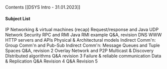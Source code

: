 Contents
[[DSYS Intro - 31.01.2023]]
#### Subject List
 
 IP Networking & virtual machines (recap)
 Request/response and Java UDP
 Network Security
 RPC and RMI
 Java RMI example
 Q&A, revision
 DNS
 WWW
 HTTP servers and APIs
 Physical & Architectural models
 Indirect Comm'n: Group Comm'n and Pub-Sub
 Indirect Comm'n: Message Queues and Tuple Spaces
 Q&A, revision 2
 Overlay Network and P2P
 Multicast & Discovery
 DIstributed algorithms
 Q&A revision 3
 Failure & reliable communication
 Data & Replication
 Q&A Revision 4
 Q&A Revision 5